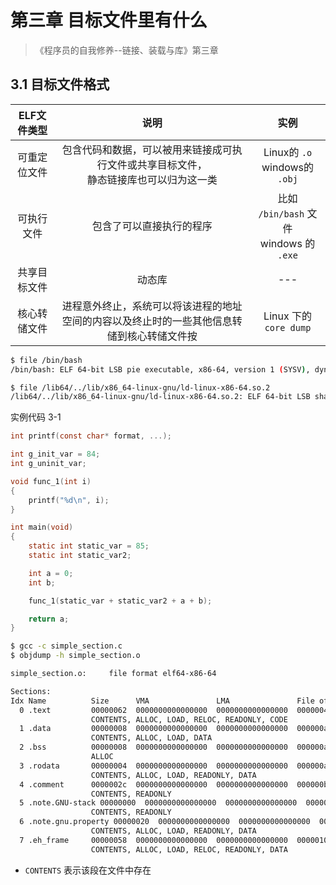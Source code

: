 # 第三章 目标文件里有什么

> 《程序员的自我修养--链接、装载与库》第三章

## 3.1 目标文件格式

| ELF文件类型 | 说明 | 实例 |
| :---: | :---: | :---: |
| 可重定位文件 | 包含代码和数据，可以被用来链接成可执行文件或共享目标文件，<br> 静态链接库也可以归为这一类 | Linux的 `.o` <br> windows的 `.obj` |
| 可执行文件 | 包含了可以直接执行的程序 | 比如 `/bin/bash` 文件 <br> windows 的 `.exe` |
| 共享目标文件 | 动态库 | --- |
| 核心转储文件 | 进程意外终止，系统可以将该进程的地址空间的内容以及终止时的一些其他信息转储到核心转储文件按 | Linux 下的 `core dump` |

``` bash
$ file /bin/bash
/bin/bash: ELF 64-bit LSB pie executable, x86-64, version 1 (SYSV), dynamically linked, interpreter /lib64/ld-linux-x86-64.so.2, BuildID[sha1]=2f77b36371c214e11670c7d9d92727e9a49f626b, for GNU/Linux 3.2.0, stripped
```

``` bash
$ file /lib64/../lib/x86_64-linux-gnu/ld-linux-x86-64.so.2
/lib64/../lib/x86_64-linux-gnu/ld-linux-x86-64.so.2: ELF 64-bit LSB shared object, x86-64, version 1 (GNU/Linux), static-pie linked, BuildID[sha1]=353e1b6cb0eebc08cf3ff812eae8a51b4efd684e, stripped
```

实例代码 3-1

``` c
int printf(const char* format, ...);

int g_init_var = 84;
int g_uninit_var;

void func_1(int i)
{
    printf("%d\n", i);
}

int main(void)
{
    static int static_var = 85;
    static int static_var2;

    int a = 0;
    int b;

    func_1(static_var + static_var2 + a + b);

    return a;
}

```

``` bash
$ gcc -c simple_section.c
$ objdump -h simple_section.o

simple_section.o:     file format elf64-x86-64

Sections:
Idx Name          Size      VMA               LMA               File off  Algn
  0 .text         00000062  0000000000000000  0000000000000000  00000040  2**0
                  CONTENTS, ALLOC, LOAD, RELOC, READONLY, CODE
  1 .data         00000008  0000000000000000  0000000000000000  000000a4  2**2
                  CONTENTS, ALLOC, LOAD, DATA
  2 .bss          00000008  0000000000000000  0000000000000000  000000ac  2**2
                  ALLOC
  3 .rodata       00000004  0000000000000000  0000000000000000  000000ac  2**0
                  CONTENTS, ALLOC, LOAD, READONLY, DATA
  4 .comment      0000002c  0000000000000000  0000000000000000  000000b0  2**0
                  CONTENTS, READONLY
  5 .note.GNU-stack 00000000  0000000000000000  0000000000000000  000000dc  2**0
                  CONTENTS, READONLY
  6 .note.gnu.property 00000020  0000000000000000  0000000000000000  000000e0  2**3
                  CONTENTS, ALLOC, LOAD, READONLY, DATA
  7 .eh_frame     00000058  0000000000000000  0000000000000000  00000100  2**3
                  CONTENTS, ALLOC, LOAD, RELOC, READONLY, DATA
```

- `CONTENTS` 表示该段在文件中存在
